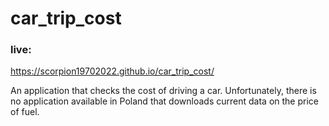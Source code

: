 # car_trip_cost

### live:
https://scorpion19702022.github.io/car_trip_cost/

An application that checks the cost of driving a car. Unfortunately, there is no application available in Poland that downloads current data on the price of fuel.
